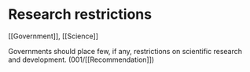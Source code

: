 # Research restrictions

[[Government]], [[Science]]

Governments should place few, if any, restrictions on scientific research and development.
(001/[[Recommendation]])